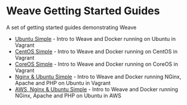# Weave Getting Started Guides #

A set of getting started guides demonstrating Weave 

* [Ubuntu Simple](https://github.com/fintanr/weave-gs/tree/master/ubuntu-simple) - Intro to Weave and Docker running on Ubuntu in Vagrant
* [CentOS Simple](https://github.com/fintanr/weave-gs/tree/master/centos-simple) - Intro to Weave and Docker running on CentOS in Vagrant
* [CoreOS Simple](https://github.com/fintanr/weave-gs/tree/master/coreos-simple) - Intro to Weave and Docker running on CoreOS in Vagrant
* [Nginx & Ubuntu Simple](https://github.com/fintanr/weave-gs/tree/master/nginx-ubuntu-simple) - Intro to Weave and Docker running NGinx, Apache and PHP on Ubuntu in Vagrant
* [AWS, Nginx & Ubuntu Simple](https://github.com/fintanr/weave-gs/tree/master/aws-nginx-ubuntu-simple) - Intro to Weave and Docker running NGinx, Apache and PHP on Ubuntu in AWS

 
